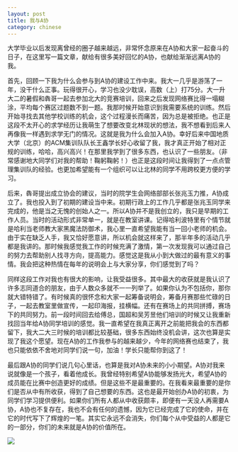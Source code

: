 ```yaml
---
layout: post
title: 我与A协
category: chinese
---
```

大学毕业以后发现离曾经的圈子越来越远，非常怀念原来在A协和大家一起奋斗的日子，在这里写一篇文章，献给有很多美好回忆的A协，也献给渐渐远离A协的我。

首先，回顾一下我为什么会参与到A协的建设工作中来。我大一几乎是游荡了一年，没干什么正事。玩得很开心，学习也没少耽误，高数（上）打75分。大一升大二的暑假和犇哥一起去参加北大的竞赛培训，回来之后发现网络赛比得一塌糊涂，平均每个赛区过题数不到一题。我那时候开始意识到我需要系统的训练。然后开始寻找去其他学校训练的机会，这个过程漫长而痛苦，因为总是被拒绝。也正是这段不太开心的求学经历让我萌生了想要改变北林现状的想法，我不想看到后来人再像我一样遇到求学无门的情况。这就是我为什么会加入A协。幸好后来中国地质大学（北京）的ACM集训队队长王鑫学长好心收留了我，我才真正开始了相对正规的训练，哈哈，高兴高兴！在那里我学到了很多东西，也认识了一些朋友。（非常感谢地大同学们对我的帮助！鞠躬鞠躬！）也正是这段时间让我得到了一点点管理集训队的经验。也更加希望能有一个组织可以让北林的同学不用跨校更方便的学习。

后来，犇哥提出成立协会的建议，当时的院学生会网络部部长张兆玉力推，A协成立了。我也投入到了初期的建设当中来。初期行政上的工作几乎都是张兆玉同学来完成的，他是当之无愧的创始人之一。所以A协并不是我创立的，我只是早期的工作人员。当时的活动形式非常单一，就是在教室讲课。记得哈利波特里有个情节就是哈利当老师教大家黑魔法防御术，我心里一直希望我能有当一回小老师的机会。由于实在缺乏人手，我又恰好愿意讲，所以机会就这样来了，那半年多的活动几乎都是我讲的。那时候我感觉我工作的时候充满了激情，第一次发现我可以通过自己的努力去帮助别人找寻方向，提高能力。感觉这是我从小到大做过的最有意义的事情。我会把这种热情在每年的说明会上与大家分享，你们感觉到了吗？

同样这段工作对我也有很大的影响，让我受益很多。其中最大的收获就是我认识了许多志同道合的朋友，由于人数众多就不一一列举了。如果你认为不包括你，那你就大错特错了。有时候真的很怀念和大家一起筹备说明会，筹备月赛那些忙碌的日子，一起去教室里做宣传，一起印海报，挂横幅。还有在赛场上的共同拼搏，赛场下的共同努力。前一段时间回去给傅总，国超和吴芳昱他们培训的时候又让我重新找回当年给A协同学培训的感觉。我一直希望在我真正离开之前能把我会的东西都留下，我大二大三时候的培训都比较基础，很多东西始终没机会讲，这次也算是实现了我这个愿望。现在A协的工作我参与的越来越少，今年的网络赛也结束了，我也只能依依不舍地对同学们说一句，加油！学长只能帮你到这了！

最后跟A协的同学们说几句心里话，也算是我对A协未来的小小期望。A协对我来说就像是一个孩子，看着他成长。我曾经特别希望A协能够发扬光大，希望A协的成员能在比赛中创造更好的成绩。但是这些不是最重要的。在我看来最重要的是你们是否从中有所收获，得到了自己想要的东西。这也是最开始创办A协的初衷，为同学们学习提供便利。如果你们所有人都从中收获颇丰，即便有一天没人再需要A协，A协也不复存在，我也不会有任何的遗憾，因为它已经完成了它的使命，并在它的时代写下了辉煌的一笔。其实它永远不会消失，你们每个从中受益的人都是它的一部分，你们的未来就是A协的价值所在。

<div class="row">
<div class="col-lg-12">
      <div class="thumbnail">
          <img src="{{site.img}}/A-Club1.png">
      </div>
</div>
</div>

